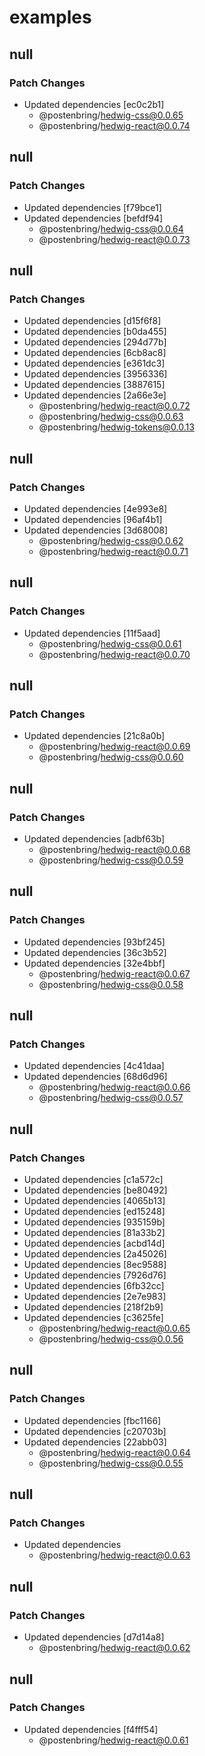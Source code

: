 # examples

## null

### Patch Changes

- Updated dependencies [ec0c2b1]
  - @postenbring/hedwig-css@0.0.65
  - @postenbring/hedwig-react@0.0.74

## null

### Patch Changes

- Updated dependencies [f79bce1]
- Updated dependencies [befdf94]
  - @postenbring/hedwig-css@0.0.64
  - @postenbring/hedwig-react@0.0.73

## null

### Patch Changes

- Updated dependencies [d15f6f8]
- Updated dependencies [b0da455]
- Updated dependencies [294d77b]
- Updated dependencies [6cb8ac8]
- Updated dependencies [e361dc3]
- Updated dependencies [3956336]
- Updated dependencies [3887615]
- Updated dependencies [2a66e3e]
  - @postenbring/hedwig-react@0.0.72
  - @postenbring/hedwig-css@0.0.63
  - @postenbring/hedwig-tokens@0.0.13

## null

### Patch Changes

- Updated dependencies [4e993e8]
- Updated dependencies [96af4b1]
- Updated dependencies [3d68008]
  - @postenbring/hedwig-css@0.0.62
  - @postenbring/hedwig-react@0.0.71

## null

### Patch Changes

- Updated dependencies [11f5aad]
  - @postenbring/hedwig-css@0.0.61
  - @postenbring/hedwig-react@0.0.70

## null

### Patch Changes

- Updated dependencies [21c8a0b]
  - @postenbring/hedwig-react@0.0.69
  - @postenbring/hedwig-css@0.0.60

## null

### Patch Changes

- Updated dependencies [adbf63b]
  - @postenbring/hedwig-react@0.0.68
  - @postenbring/hedwig-css@0.0.59

## null

### Patch Changes

- Updated dependencies [93bf245]
- Updated dependencies [36c3b52]
- Updated dependencies [32e4bbf]
  - @postenbring/hedwig-react@0.0.67
  - @postenbring/hedwig-css@0.0.58

## null

### Patch Changes

- Updated dependencies [4c41daa]
- Updated dependencies [68d6d96]
  - @postenbring/hedwig-react@0.0.66
  - @postenbring/hedwig-css@0.0.57

## null

### Patch Changes

- Updated dependencies [c1a572c]
- Updated dependencies [be80492]
- Updated dependencies [4065b13]
- Updated dependencies [ed15248]
- Updated dependencies [935159b]
- Updated dependencies [81a33b2]
- Updated dependencies [acbd14d]
- Updated dependencies [2a45026]
- Updated dependencies [8ec9588]
- Updated dependencies [7926d76]
- Updated dependencies [6fb32cc]
- Updated dependencies [2e7e983]
- Updated dependencies [218f2b9]
- Updated dependencies [c3625fe]
  - @postenbring/hedwig-react@0.0.65
  - @postenbring/hedwig-css@0.0.56

## null

### Patch Changes

- Updated dependencies [fbc1166]
- Updated dependencies [c20703b]
- Updated dependencies [22abb03]
  - @postenbring/hedwig-react@0.0.64
  - @postenbring/hedwig-css@0.0.55

## null

### Patch Changes

- Updated dependencies
  - @postenbring/hedwig-react@0.0.63

## null

### Patch Changes

- Updated dependencies [d7d14a8]
  - @postenbring/hedwig-react@0.0.62

## null

### Patch Changes

- Updated dependencies [f4fff54]
  - @postenbring/hedwig-react@0.0.61
